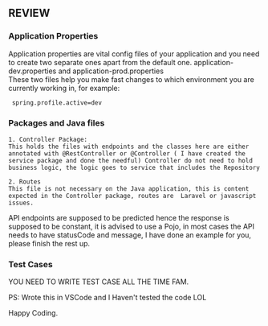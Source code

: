 ## REVIEW 

### Application Properties 
Application properties are vital config files of your application and you need to create two separate ones apart from the default one. application-dev.properties and application-prod.properties <br/>
These two files help you make fast changes to which environment you are currently working in, for example:
```
 spring.profile.active=dev
```


### Packages and Java files 
    1. Controller Package:
    This holds the files with endpoints and the classes here are either annotated with @RestController or @Controller ( I have created the service package and done the needful) Controller do not need to hold business logic, the logic goes to service that includes the Repository

    2. Routes
    This file is not necessary on the Java application, this is content expected in the Controller package, routes are  Laravel or javascript issues.


API endpoints are supposed to be predicted hence the response is supposed to be constant, it is advised to use a Pojo, in most cases the API needs to have statusCode and message, I have done an example for you, please finish the rest up.


### Test Cases
YOU NEED TO WRITE TEST CASE ALL THE TIME FAM.

PS: Wrote this in VSCode and I Haven't tested the code LOL <br/>

Happy Coding.